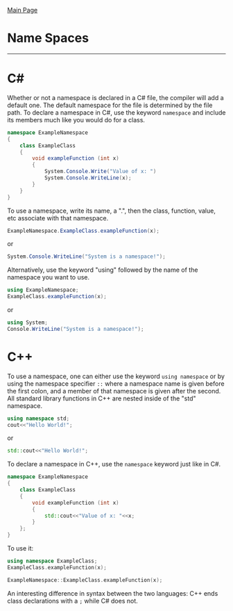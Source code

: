 [Main Page](README.md)

# Name Spaces
-------------------------
C#
===
Whether or not a namespace is declared in a C# file, the compiler will add a default one.
The default namespace for the file is determined by the file path.
To declare a namespace in C#, use the keyword `namespace` and include its members much like you would do for a class.
```C#
namespace ExampleNamespace  
{  
	class ExampleClass  
	{  
		void exampleFunction (int x)  
		{  
			System.Console.Write("Value of x: ")  
			System.Console.WriteLine(x);  
		}  
	}  
}  
```
To use a namespace, write its name, a ".", then the class, function, value, etc associate with that namespace.
```C#
ExampleNamespace.ExampleClass.exampleFunction(x);  
```
or
```C#
System.Console.WriteLine("System is a namespace!");  
```
Alternatively, use the keyword "using" followed by the name of the namespace you want to use.  
```C#
using ExampleNamespace;
ExampleClass.exampleFunction(x);
```
or
```C#
using System;  
Console.WriteLine("System is a namespace!");  
```

C++
===
To use a namespace, one can either use the keyword `using namespace` or by using the namespace specifier `::` where a namespace name is given before the first colon, and a member of that namespace is given after the second.  
All standard library functions in C++ are nested inside of the "std" namespace.  
```C++
using namespace std;
cout<<"Hello World!";
```
or
```C++
std::cout<<"Hello World!";
```
To declare a namespace in C++, use the `namespace` keyword just like in C#.
```C++
namespace ExampleNamespace  
{  
	class ExampleClass  
	{  
		void exampleFunction (int x)  
		{  
			std::cout<<"Value of x: "<<x;
		}  
	};
}  
```
To use it:
```C++
using namespace ExampleClass;
ExampleClass.exampleFunction(x);
```

```C++
ExampleNamespace::ExampleClass.exampleFunction(x);
```
An interesting difference in syntax between the two languages: C++ ends class declarations with a `;` while C# does not.  